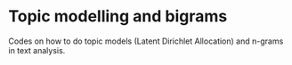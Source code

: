 # Topic modelling and bigrams
Codes on how to do topic models (Latent Dirichlet Allocation) and n-grams in text analysis.
